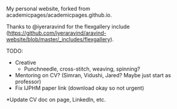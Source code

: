 My personal website, forked from academicpages/academicpages.github.io.

Thanks to @iyeraravind for the flexgallery include (https://github.com/iyeraravind/aravind-website/blob/master/_includes/flexgallery).

TODO:
* Creative
  * Punchneedle, cross-stitch, weaving, spinning?
* Mentoring on CV? (Simran, Vidushi, Jared? Maybe just start as professor)
* Fix IJPHM paper link (download okay so not urgent)


*Update CV doc on page, LinkedIn, etc.
